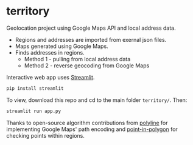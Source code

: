 # territory
Geolocation project using Google Maps API and local address data.

- Regions and addresses are imported from exernal json files.
- Maps generated using Google Maps.
- Finds addresses in regions.
    - Method 1 - pulling from local address data
    - Method 2 - reverse geocoding from Google Maps

Interactive web app uses [Streamlit](https://streamlit.io/).
```python
pip install streamlit
```
To view, download this repo and cd to the main folder `territory/`. Then:
```python
streamlit run app.py
```

Thanks to open-source algorithm contributions from [polyline](https://pypi.org/project/polyline/) for implementing Google Maps' path encoding and [point-in-polygon](./geometry.py) for checking points within regions.
